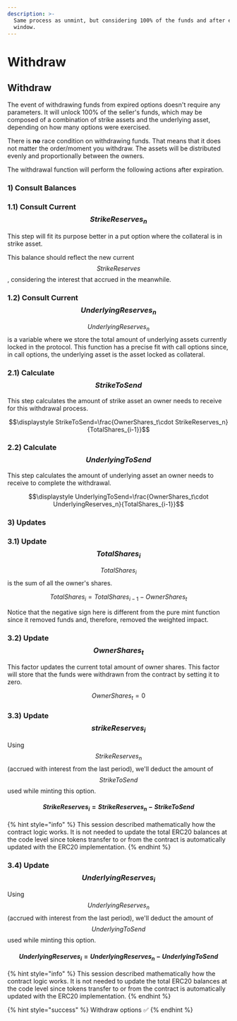 ```yaml
---
description: >-
  Same process as unmint, but considering 100% of the funds and after exercise
  window.
---
```


# Withdraw

## Withdraw

The event of withdrawing funds from expired options doesn't require any parameters. It will unlock 100% of the seller's funds, which may be composed of a combination of strike assets and the underlying asset, depending on how many options were exercised.

There is **no** race condition on withdrawing funds. That means that it does not matter the order/moment you withdraw. The assets will be distributed evenly and proportionally between the owners.

The withdrawal function will perform the following actions after expiration.

### 1\) Consult Balances

### 1.1\) Consult Current  $$StrikeReserves_n$$

This step will fit its purpose better in a put option where the collateral is in strike asset.

This balance should reflect the new current $$StrikeReserves$$, considering the interest that accrued in the meanwhile.

### 1.2\) Consult Current $$UnderlyingReserves_n$$

$$UnderlyingReserves_n$$ is a variable where we store the total amount of underlying assets currently locked in the protocol. This function has a precise fit with call options since, in call options, the underlying asset is the asset locked as collateral.

### 2.1\) Calculate $$StrikeToSend$$

This step calculates the amount of strike asset an owner needs to receive for this withdrawal process.

$$\displaystyle StrikeToSend=\frac{OwnerShares_t\cdot StrikeReserves_n}{TotalShares_{i-1}}$$

### 2.2\) Calculate $$UnderlyingToSend$$

This step calculates the amount of underlying asset an owner needs to receive to complete the withdrawal.

$$\displaystyle UnderlyingToSend=\frac{OwnerShares_t\cdot UnderlyingReserves_n}{TotalShares_{i-1}}$$

### 3\) Updates

### 3.1\) Update $$TotalShares_i$$

$$TotalShares_i$$ is the sum of all the owner's shares.

$$TotalShares_i = TotalShares_{i-1} -OwnerShares_t$$

Notice that the negative sign here is different from the pure mint function since it removed funds and, therefore, removed the weighted impact.

### 3.2\) Update $$OwnerShares_t$$

This factor updates the current total amount of owner shares. This factor will store that the funds were withdrawn from the contract by setting it to zero.

$$OwnerShares_t=0$$

### 3.3\) Update  $$strikeReserves_i$$

Using $$StrikeReserves_n$$ \(accrued with interest from the last period\), we'll deduct the amount of $$StrikeToSend$$used while minting this option.

#### $$StrikeReserves_i=StrikeReserves_n-StrikeToSend$$

{% hint style="info" %}
This session described mathematically how the contract logic works. It is not needed to update the total ERC20 balances at the code level since tokens transfer to or from the contract is automatically updated with the ERC20 implementation.
{% endhint %}

### 3.4\) Update $$UnderlyingReserves_i$$

Using $$UnderlyingReserves_n$$ \(accrued with interest from the last period\), we'll deduct the amount of $$UnderlyingToSend$$ used while minting this option.

#### $$UnderlyingReserves_i=UnderlyingReserves_n-UnderlyingToSend$$

{% hint style="info" %}
This session described mathematically how the contract logic works. It is not needed to update the total ERC20 balances at the code level since tokens transfer to or from the contract is automatically updated with the ERC20 implementation.
{% endhint %}

{% hint style="success" %}
Withdraw options ✅
{% endhint %}

